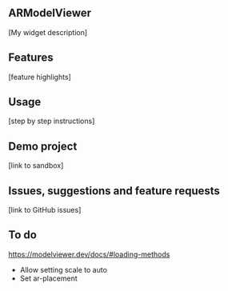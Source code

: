 ## ARModelViewer
[My widget description]

## Features
[feature highlights]

## Usage
[step by step instructions]

## Demo project
[link to sandbox]

## Issues, suggestions and feature requests
[link to GitHub issues]

## To do

https://modelviewer.dev/docs/#loading-methods
- Allow setting scale to auto
- Set ar-placement
